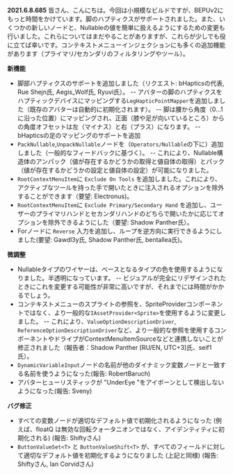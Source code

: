 **2021.6.8.685**
皆さん、こんにちは。今回は小規模なビルドですが、BEPUv2にもっと時間をかけています。脚のハプティクスがサポートされました。また、いくつかの新しいノードと、Nullableの値を簡単に扱えるようにするための変更も行いました。これらについてはまだやることがありますが、これらが少しでも役に立てば幸いです。コンテキストメニューインジェクションにも多くの追加機能があります（プライマリ/セカンダリのフィルタリングやツール）。

**新機能**
- 脚部ハプティクスのサポートを追加しました（リクエスト: bHapticsの代表, Rue Shejn氏, Aegis_Wolf氏, Ryuvi氏）。
-- アバターの脚のハプティクスをハプティックデバイスにマッピングする`LegHapticPointMapper`を追加しました（既存のアバターは自動的に初期化されます）。
-- 脚は腰から角度（0...1に沿った位置）にマッピングされ、正面（膝や足が向いているところ）からの角度オフセットは左（マイナス）と右（プラス）になります。
-- bHapticsの足のマッピングのサポートを追加
- `PackNullable`,`UnpackNullable`ノードを（`Operators/Nullable`の下に）追加しました（一般的なフィードバックに基づく）。
-- これにより、Nullable構造体のアンパック（値が存在するかどうかの取得と値自体の取得）とパック（値が存在するかどうかの設定と値自体の設定）が可能になりました。
- `RootContextMenuItem`に `Exclude On Tools` を追加しました。これにより、アクティブなツールを持った手で開いたときに注入されるオプションを除外することができます（要望: Electronus)。
- `RootContextMenuItem`に `Exclude Primary/Secondary Hand` を追加し、ユーザーのプライマリハンドとセカンダリハンドのどちらで開いたかに応じてオプションを除外できるようにした（要望: Shadow Panther氏）。
- Forノードに `Reverse` 入力を追加し、ループを逆方向に実行できるようにしました(要望: Gawdl3y氏, Shadow Panther氏, bentallea氏)。

**微調整**
- Nullableタイプのワイヤーは、ベースとなるタイプの色を使用するようになりました。半透明になっています。
-- ビジュアルが完全にリデザインされたときにこれを変更する可能性が非常に高いですが、それまでには時間がかかるでしょう。
- コンテキストメニューのスプライトの参照を、SpriteProviderコンポーネントではなく、より一般的な`IAssetProvider<Sprite>`を使用するように変更しました。
-- これにより、`ValueOptionDescriptionDriver`, `ReferenceOptionDescriptionDriver`など、より一般的な参照を使用するコンポーネントやドライブがContextMenuItemSourceなどと連携しないことが修正されました（報告者：Shadow Panther [RU/EN, UTC+3]氏、seif1氏）。
- `DynamicVariableInput`ノードの名前が他のダイナミック変数ノードと一致する名前を使うようになった(報告: RobertBaruch)
- アバターヒューリスティックが "UnderEye "をアイボーンとして検出しないようになった(報告: Sveny)

**バグ修正**
- すべての変数ノードが適切なデフォルト値で初期化されるようになった (例えば、floatQ は無効な回転クォータニオンではなく、アイデンティティに初期化される) (報告: Shiftyさん)
- `ButtonValueSet<T>` と `ButtonValueShift<T>` が、すべてのフィールドに対して適切なデフォルト値を初期化するようになりました (上記と同様) (報告: Shiftyさん, Ian Corvidさん)